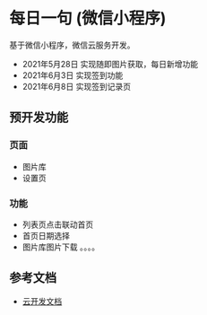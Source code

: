 # 每日一句 (微信小程序)

基于微信小程序，微信云服务开发。

- 2021年5月28日 实现随即图片获取，每日新增功能
- 2021年6月3日 实现签到功能
- 2021年6月8日 实现签到记录页

## 预开发功能

### 页面
- 图片库
- 设置页

### 功能
- 列表页点击联动首页
- 首页日期选择
- 图片库图片下载
。。。。

## 参考文档

- [云开发文档](https://developers.weixin.qq.com/miniprogram/dev/wxcloud/basis/getting-started.html)

